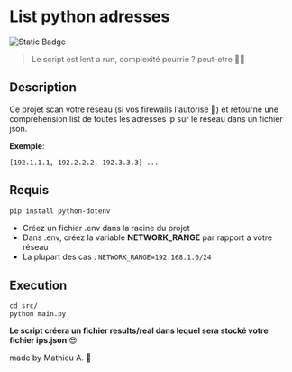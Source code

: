 # List python adresses 
![Static Badge](https://img.shields.io/badge/On%20Date-True-green?style=plastic&logoColor=blue)
>Le script est lent a run, complexité pourrie ? peut-etre 🧙🏼

## Description
Ce projet scan votre reseau (si vos firewalls l'autorise 🤯) et retourne une comprehension list de toutes les adresses ip sur le reseau dans un fichier json. 

**Exemple**:
```
[192.1.1.1, 192.2.2.2, 192.3.3.3] ...
```

## Requis

```bash
pip install python-dotenv 

```

- Créez un fichier .env dans la racine du projet
- Dans .env, créez la variable **NETWORK_RANGE** par rapport a votre réseau
- La plupart des cas : ```NETWORK_RANGE=192.168.1.0/24```

## Execution 
```
cd src/
python main.py
```

**Le script créera un fichier results/real dans lequel sera stocké votre fichier ips.json** 😎
 
made by Mathieu A. 🤭
